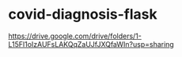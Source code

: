 # covid-diagnosis-flask

https://drive.google.com/drive/folders/1-L15Fl1oIzAUFsLAKQqZaUJfJXQfaWIn?usp=sharing
